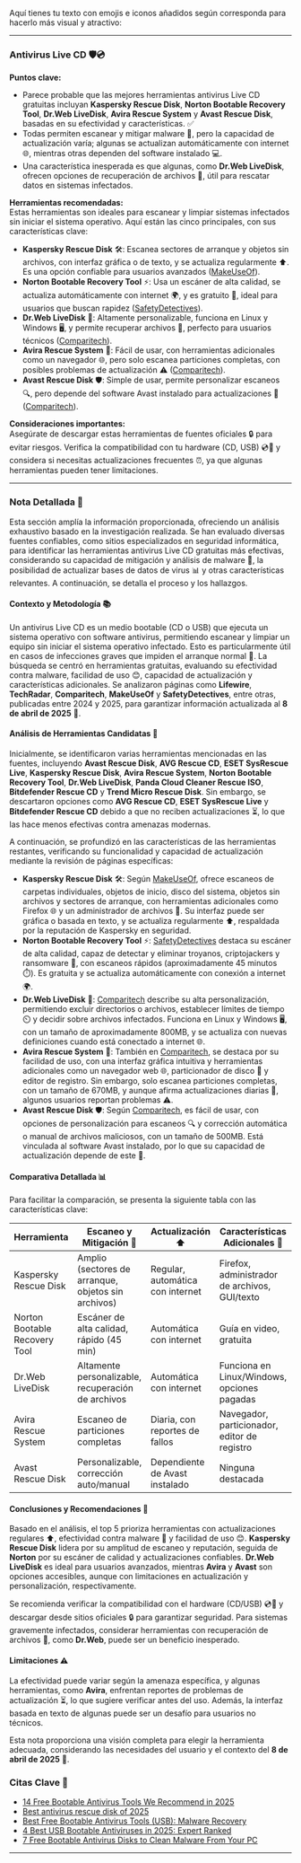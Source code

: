 Aquí tienes tu texto con emojis e iconos añadidos según corresponda para hacerlo más visual y atractivo:

---

### Antivirus Live CD 🛡️💿

**Puntos clave:**
- Parece probable que las mejores herramientas antivirus Live CD gratuitas incluyan **Kaspersky Rescue Disk**, **Norton Bootable Recovery Tool**, **Dr.Web LiveDisk**, **Avira Rescue System** y **Avast Rescue Disk**, basadas en su efectividad y características. ✅
- Todas permiten escanear y mitigar malware 🦠, pero la capacidad de actualización varía; algunas se actualizan automáticamente con internet 🌐, mientras otras dependen del software instalado 💻.
- Una característica inesperada es que algunas, como **Dr.Web LiveDisk**, ofrecen opciones de recuperación de archivos 📂, útil para rescatar datos en sistemas infectados.

**Herramientas recomendadas:**  
Estas herramientas son ideales para escanear y limpiar sistemas infectados sin iniciar el sistema operativo. Aquí están las cinco principales, con sus características clave:

- **Kaspersky Rescue Disk** 🛠️: Escanea sectores de arranque y objetos sin archivos, con interfaz gráfica o de texto, y se actualiza regularmente ⬆️. Es una opción confiable para usuarios avanzados ([MakeUseOf](https://www.makeuseof.com/tag/free-bootable-antivirus-malware-disks/)).
- **Norton Bootable Recovery Tool** ⚡: Usa un escáner de alta calidad, se actualiza automáticamente con internet 🌍, y es gratuito 💸, ideal para usuarios que buscan rapidez ([SafetyDetectives](https://www.safetydetectives.com/blog/best-usb-bootable-antiviruses/)).
- **Dr.Web LiveDisk** 🧰: Altamente personalizable, funciona en Linux y Windows 🖥️, y permite recuperar archivos 📁, perfecto para usuarios técnicos ([Comparitech](https://www.comparitech.com/antivirus/free-bootable-antivirus-tools/)).
- **Avira Rescue System** 🌟: Fácil de usar, con herramientas adicionales como un navegador 🌐, pero solo escanea particiones completas, con posibles problemas de actualización ⚠️ ([Comparitech](https://www.comparitech.com/antivirus/free-bootable-antivirus-tools/)).
- **Avast Rescue Disk** 🛡️: Simple de usar, permite personalizar escaneos 🔍, pero depende del software Avast instalado para actualizaciones 🔄 ([Comparitech](https://www.comparitech.com/antivirus/free-bootable-antivirus-tools/)).

**Consideraciones importantes:**  
Asegúrate de descargar estas herramientas de fuentes oficiales 🔒 para evitar riesgos. Verifica la compatibilidad con tu hardware (CD, USB) 💿📀 y considera si necesitas actualizaciones frecuentes ⏰, ya que algunas herramientas pueden tener limitaciones.

---

### Nota Detallada 📝

Esta sección amplía la información proporcionada, ofreciendo un análisis exhaustivo basado en la investigación realizada. Se han evaluado diversas fuentes confiables, como sitios especializados en seguridad informática, para identificar las herramientas antivirus Live CD gratuitas más efectivas, considerando su capacidad de mitigación y análisis de malware 🦠, la posibilidad de actualizar bases de datos de virus 📊 y otras características relevantes. A continuación, se detalla el proceso y los hallazgos.

#### Contexto y Metodología 📚  
Un antivirus Live CD es un medio bootable (CD o USB) que ejecuta un sistema operativo con software antivirus, permitiendo escanear y limpiar un equipo sin iniciar el sistema operativo infectado. Esto es particularmente útil en casos de infecciones graves que impiden el arranque normal 🚫. La búsqueda se centró en herramientas gratuitas, evaluando su efectividad contra malware, facilidad de uso 😊, capacidad de actualización y características adicionales. Se analizaron páginas como **Lifewire**, **TechRadar**, **Comparitech**, **MakeUseOf** y **SafetyDetectives**, entre otras, publicadas entre 2024 y 2025, para garantizar información actualizada al **8 de abril de 2025** 📅.

#### Análisis de Herramientas Candidatas 🔎  
Inicialmente, se identificaron varias herramientas mencionadas en las fuentes, incluyendo **Avast Rescue Disk**, **AVG Rescue CD**, **ESET SysRescue Live**, **Kaspersky Rescue Disk**, **Avira Rescue System**, **Norton Bootable Recovery Tool**, **Dr.Web LiveDisk**, **Panda Cloud Cleaner Rescue ISO**, **Bitdefender Rescue CD** y **Trend Micro Rescue Disk**. Sin embargo, se descartaron opciones como **AVG Rescue CD**, **ESET SysRescue Live** y **Bitdefender Rescue CD** debido a que no reciben actualizaciones ⏳, lo que las hace menos efectivas contra amenazas modernas.

A continuación, se profundizó en las características de las herramientas restantes, verificando su funcionalidad y capacidad de actualización mediante la revisión de páginas específicas:

- **Kaspersky Rescue Disk** 🛠️: Según [MakeUseOf](https://www.makeuseof.com/tag/free-bootable-antivirus-malware-disks/), ofrece escaneos de carpetas individuales, objetos de inicio, disco del sistema, objetos sin archivos y sectores de arranque, con herramientas adicionales como Firefox 🌐 y un administrador de archivos 📂. Su interfaz puede ser gráfica o basada en texto, y se actualiza regularmente ⬆️, respaldada por la reputación de Kaspersky en seguridad.
- **Norton Bootable Recovery Tool** ⚡: [SafetyDetectives](https://www.safetydetectives.com/blog/best-usb-bootable-antiviruses/) destaca su escáner de alta calidad, capaz de detectar y eliminar troyanos, criptojackers y ransomware 🦠, con escaneos rápidos (aproximadamente 45 minutos ⏱️). Es gratuita y se actualiza automáticamente con conexión a internet 🌍.
- **Dr.Web LiveDisk** 🧰: [Comparitech](https://www.comparitech.com/antivirus/free-bootable-antivirus-tools/) describe su alta personalización, permitiendo excluir directorios o archivos, establecer límites de tiempo ⏲️ y decidir sobre archivos infectados. Funciona en Linux y Windows 🖥️, con un tamaño de aproximadamente 800MB, y se actualiza con nuevas definiciones cuando está conectado a internet 🌐.
- **Avira Rescue System** 🌟: También en [Comparitech](https://www.comparitech.com/antivirus/free-bootable-antivirus-tools/), se destaca por su facilidad de uso, con una interfaz gráfica intuitiva y herramientas adicionales como un navegador web 🌐, particionador de disco 💾 y editor de registro. Sin embargo, solo escanea particiones completas, con un tamaño de 670MB, y aunque afirma actualizaciones diarias 📅, algunos usuarios reportan problemas ⚠️.
- **Avast Rescue Disk** 🛡️: Según [Comparitech](https://www.comparitech.com/antivirus/free-bootable-antivirus-tools/), es fácil de usar, con opciones de personalización para escaneos 🔍 y corrección automática o manual de archivos maliciosos, con un tamaño de 500MB. Está vinculada al software Avast instalado, por lo que su capacidad de actualización depende de este 🔄.

#### Comparativa Detallada 📊  
Para facilitar la comparación, se presenta la siguiente tabla con las características clave:

| Herramienta                  | Escaneo y Mitigación 🦠                  | Actualización ⬆️              | Características Adicionales 🌟                 | Facilidad de Uso 😊    |
|------------------------------|------------------------------------------|--------------------------------|------------------------------------------------|-------------------------|
| Kaspersky Rescue Disk        | Amplio (sectores de arranque, objetos sin archivos) | Regular, automática con internet | Firefox, administrador de archivos, GUI/texto | Versátil, para avanzados |
| Norton Bootable Recovery Tool| Escáner de alta calidad, rápido (45 min) | Automática con internet         | Guía en video, gratuita                       | Fácil, para todos       |
| Dr.Web LiveDisk              | Altamente personalizable, recuperación de archivos | Automática con internet         | Funciona en Linux/Windows, opciones pagadas   | Para usuarios técnicos  |
| Avira Rescue System          | Escaneo de particiones completas         | Diaria, con reportes de fallos | Navegador, particionador, editor de registro | Muy fácil, para principiantes |
| Avast Rescue Disk            | Personalizable, corrección auto/manual   | Dependiente de Avast instalado | Ninguna destacada                            | Fácil, para usuarios Avast |

#### Conclusiones y Recomendaciones 🎯  
Basado en el análisis, el top 5 prioriza herramientas con actualizaciones regulares ⬆️, efectividad contra malware 🦠 y facilidad de uso 😊. **Kaspersky Rescue Disk** lidera por su amplitud de escaneo y reputación, seguida de **Norton** por su escáner de calidad y actualizaciones confiables. **Dr.Web LiveDisk** es ideal para usuarios avanzados, mientras **Avira** y **Avast** son opciones accesibles, aunque con limitaciones en actualización y personalización, respectivamente.

Se recomienda verificar la compatibilidad con el hardware (CD/USB) 💿📀 y descargar desde sitios oficiales 🔒 para garantizar seguridad. Para sistemas gravemente infectados, considerar herramientas con recuperación de archivos 📁, como **Dr.Web**, puede ser un beneficio inesperado.

#### Limitaciones ⚠️  
La efectividad puede variar según la amenaza específica, y algunas herramientas, como **Avira**, enfrentan reportes de problemas de actualización ⏳, lo que sugiere verificar antes del uso. Además, la interfaz basada en texto de algunas puede ser un desafío para usuarios no técnicos.

Esta nota proporciona una visión completa para elegir la herramienta adecuada, considerando las necesidades del usuario y el contexto del **8 de abril de 2025** 📅.

### Citas Clave 📖  
- [14 Free Bootable Antivirus Tools We Recommend in 2025](https://www.lifewire.com/free-bootable-antivirus-tools-2625785)  
- [Best antivirus rescue disk of 2025](https://www.techradar.com/best/best-antivirus-rescue-disk)  
- [Best Free Bootable Antivirus Tools (USB): Malware Recovery](https://www.comparitech.com/antivirus/free-bootable-antivirus-tools/)  
- [4 Best USB Bootable Antiviruses in 2025: Expert Ranked](https://www.safetydetectives.com/blog/best-usb-bootable-antiviruses/)  
- [7 Free Bootable Antivirus Disks to Clean Malware From Your PC](https://www.makeuseof.com/tag/free-bootable-antivirus-malware-disks/)

---
